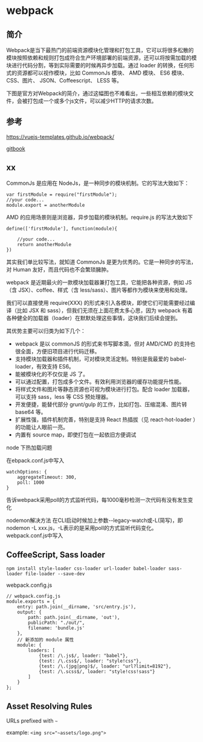 webpack
===

简介
---

Webpack是当下最热门的前端资源模块化管理和打包工具，它可以将很多松散的模块按照依赖和规则打包成符合生产环境部署的前端资源，还可以将按需加载的模块进行代码分割，等到实际需要的时候再异步加载。通过 loader 的转换，任何形式的资源都可以视作模块，比如 CommonJs 模块、 AMD 模块、 ES6 模块、CSS、图片、 JSON、Coffeescript、 LESS 等。

下图是官方对Webpack的简介，通过这幅图也不难看出，一些相互依赖的模块文件，会被打包成一个或多个js文件，可以减少HTTP的请求次数。

参考
---

https://vuejs-templates.github.io/webpack/

[gitbook](https://github.com/hzh1990/vuejs-templates)

xx
---

CommonJs 是应用在 NodeJs，是一种同步的模块机制。它的写法大致如下：
```
var firstModule = require("firstModule");
//your code...
module.export = anotherModule
```

AMD 的应用场景则是浏览器，异步加载的模块机制。require.js 的写法大致如下
```
define(['firstModule'], function(module){

    //your code...
    return anotherModule
})
```

其实我们单比较写法，就知道 CommonJs 是更为优秀的。它是一种同步的写法，对 Human 友好，而且代码也不会繁琐臃肿。

webpack 是近期最火的一款模块加载器兼打包工具，它能把各种资源，例如 JS（含 JSX）、coffee、样式（含 less/sass）、图片等都作为模块来使用和处理。

我们可以直接使用 require(XXX) 的形式来引入各模块，即使它们可能需要经过编译（比如 JSX 和 sass），但我们无须在上面花费太多心思，因为 webpack 有着各种健全的加载器（loader）在默默处理这些事情，这块我们后续会提到。

其优势主要可以归类为如下几个：

- webpack 是以 commonJS 的形式来书写脚本滴，但对 AMD/CMD 的支持也很全面，方便旧项目进行代码迁移。
- 支持模块加载器和插件机制，可对模块灵活定制。特别是我最爱的 babel-loader，有效支持 ES6。
- 能被模块化的不仅仅是 JS 了。
- 可以通过配置，打包成多个文件。有效利用浏览器的缓存功能提升性能。
- 将样式文件和图片等静态资源也可视为模块进行打包。配合 loader 加载器，可以支持 sass，less 等 CSS 预处理器。
- 开发便捷，能替代部分 grunt/gulp 的工作，比如打包、压缩混淆、图片转 base64 等。
- 扩展性强，插件机制完善，特别是支持 React 热插拔（见 react-hot-loader ）的功能让人眼前一亮。
- 内置有 source map，即使打包在一起依旧方便调试

node 下热加载问题

在ebpack.conf.js中写入
```
watchOptions: {
    aggregateTimeout: 300,
    poll: 1000
}

```

告诉webpack采用poll的方式监听代码，每1000毫秒检测一次代码有没有发生变化

nodemon解决方法
在CLI启动时候加上参数--legacy-watch或-L(简写)，即nodemon -L xxx.js，-L表示的是采用poll的方式监听代码变化。webpack.conf.js中写入

## CoffeeScript, Sass loader

```
npm install style-loader css-loader url-loader babel-loader sass-loader file-loader --save-dev
```

webpack.config.js
```
// webpack.config.js
module.exports = {
    entry: path.join(__dirname, 'src/entry.js'),
    output: {
        path: path.join(__dirname, 'out'),
        publicPath: "./out/",
        filename: 'bundle.js'
    },
    // 新添加的 module 属性
    module: {
        loaders: [
            {test: /\.js$/, loader: "babel"},
            {test: /\.css$/, loader: "style!css"},
            {test: /\.(jpg|png)$/, loader: "url?limit=8192"},
            {test: /\.scss$/, loader: "style!css!sass"}
        ]
    }
};
```

## Asset Resolving Rules

URLs prefixed with `~`

example: `<img src="~assets/logo.png">`


